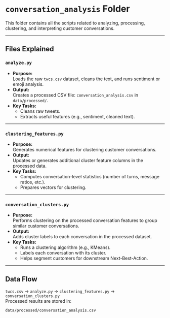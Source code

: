 # `conversation_analysis` Folder

This folder contains all the scripts related to analyzing, processing, clustering, and interpreting customer conversations.

---

## Files Explained

### `analyze.py`
- **Purpose:**  
  Loads the raw `twcs.csv` dataset, cleans the text, and runs sentiment or emoji analysis.
- **Output:**  
  Creates a processed CSV file: `conversation_analysis.csv` in `data/processed/`.
- **Key Tasks:**  
  - Cleans raw tweets.
  - Extracts useful features (e.g., sentiment, cleaned text).

---

### `clustering_features.py`
- **Purpose:**  
  Generates numerical features for clustering customer conversations.
- **Output:**  
  Updates or generates additional cluster feature columns in the processed data.
- **Key Tasks:**  
  - Computes conversation-level statistics (number of turns, message ratios, etc.).
  - Prepares vectors for clustering.

---

### `conversation_clusters.py`
- **Purpose:**  
  Performs clustering on the processed conversation features to group similar customer conversations.
- **Output:**  
  Adds cluster labels to each conversation in the processed dataset.
- **Key Tasks:**  
  - Runs a clustering algorithm (e.g., KMeans).
  - Labels each conversation with its cluster.
  - Helps segment customers for downstream Next-Best-Action.

---

## Data Flow

`twcs.csv` → `analyze.py` → `clustering_features.py` → `conversation_clusters.py`  
Processed results are stored in:  
```bash
data/processed/conversation_analysis.csv
```


